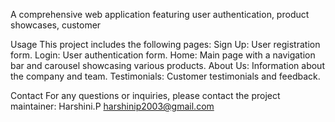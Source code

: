 A comprehensive web application featuring user authentication, product showcases, customer

Usage
This project includes the following pages:
Sign Up: User registration form.
Login: User authentication form.
Home: Main page with a navigation bar and carousel showcasing various products.
About Us: Information about the company and team.
Testimonials: Customer testimonials and feedback.

Contact
For any questions or inquiries, please contact the project maintainer:
Harshini.P
harshinip2003@gmail.com
